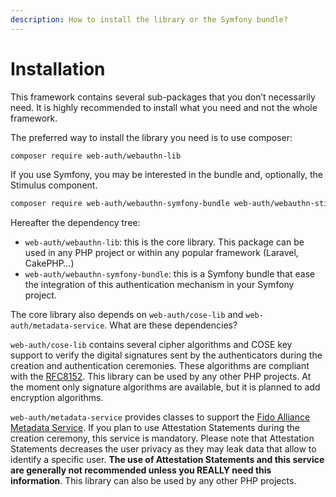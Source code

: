 ```yaml
---
description: How to install the library or the Symfony bundle?
---
```


# Installation

This framework contains several sub-packages that you don’t necessarily need. It is highly recommended to install what you need and not the whole framework.

The preferred way to install the library you need is to use composer:

```bash
composer require web-auth/webauthn-lib
```

If you use Symfony, you may be interested in the bundle and, optionally,  the Stimulus component.

```sh
composer require web-auth/webauthn-symfony-bundle web-auth/webauthn-stimulus
```

Hereafter the dependency tree:

* `web-auth/webauthn-lib`: this is the core library. This package can be used in any PHP project or within any popular framework (Laravel, CakePHP…)
* `web-auth/webauthn-symfony-bundle`: this is a Symfony bundle that ease the integration of this authentication mechanism in your Symfony project.

The core library also depends on `web-auth/cose-lib` and `web-auth/metadata-service`. What are these dependencies?

`web-auth/cose-lib` contains several cipher algorithms and COSE key support to verify the digital signatures sent by the authenticators during the creation and authentication ceremonies. These algorithms are compliant with the [RFC8152](https://tools.ietf.org/html/rfc8152). This library can be used by any other PHP projects. At the moment only signature algorithms are available, but it is planned to add encryption algorithms.

`web-auth/metadata-service` provides classes to support the [Fido Alliance Metadata Service](https://fidoalliance.org/metadata/). If you plan to use Attestation Statements during the creation ceremony, this service is mandatory. Please note that Attestation Statements decreases the user privacy as they may leak data that allow to identify a specific user. **The use of Attestation Statements and this service are generally not recommended unless you REALLY need this information**. This library can also be used by any other PHP projects.

